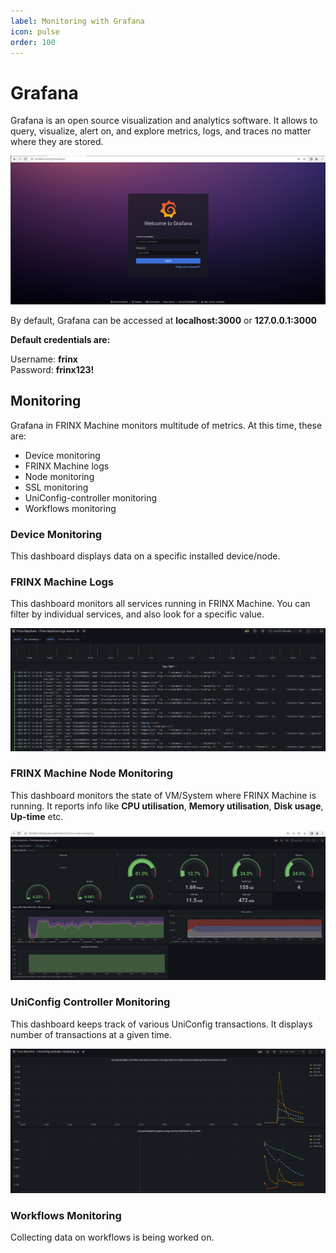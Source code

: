 ```yaml
---
label: Monitoring with Grafana
icon: pulse
order: 100
---
```


# Grafana 

Grafana is an open source visualization and analytics software. It allows to query, visualize, alert on, and explore metrics, logs, and traces no matter where they are stored.

![Grafana Login page](login.png)

By default, Grafana can be accessed at **localhost:3000** or **127.0.0.1:3000**

**Default credentials are:**

Username: **frinx**  
Password: **frinx123!**

## Monitoring

Grafana in FRINX Machine monitors multitude of metrics. At this time, these are:

- Device monitoring
- FRINX Machine logs
- Node monitoring
- SSL monitoring
- UniConfig-controller monitoring
- Workflows monitoring

### Device Monitoring

This dashboard displays data on a specific installed device/node.

### FRINX Machine Logs

This dashboard monitors all services running in FRINX Machine. 
You can filter by individual services, and also look for a specific value.

![Logs Monitoring](frinxmachinelogs.png)

### FRINX Machine Node Monitoring

This dashboard monitors the state of VM/System where FRINX Machine is running.
It reports info like **CPU utilisation**, **Memory utilisation**, **Disk usage**, **Up-time** etc.

![Node Monitoring](nodemonitoring.png)

### UniConfig Controller Monitoring

This dashboard keeps track of various UniConfig transactions. It displays number of transactions at a given time.

![UniConfig Controller Monitoring](controllermonitoring2.png)

### Workflows Monitoring

Collecting data on workflows is being worked on.
